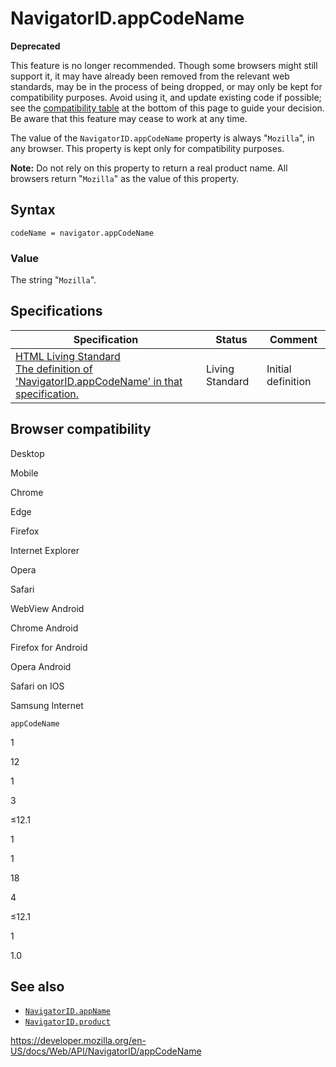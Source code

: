 # NavigatorID.appCodeName

**Deprecated**

This feature is no longer recommended. Though some browsers might still support it, it may have already been removed from the relevant web standards, may be in the process of being dropped, or may only be kept for compatibility purposes. Avoid using it, and update existing code if possible; see the [compatibility table](#browser_compatibility) at the bottom of this page to guide your decision. Be aware that this feature may cease to work at any time.

The value of the `NavigatorID.appCodeName` property is always "`Mozilla`", in any browser. This property is kept only for compatibility purposes.

**Note:** Do not rely on this property to return a real product name. All browsers return "`Mozilla`" as the value of this property.

## Syntax

    codeName = navigator.appCodeName

### Value

The string "`Mozilla`".

## Specifications

<table><thead><tr class="header"><th>Specification</th><th>Status</th><th>Comment</th></tr></thead><tbody><tr class="odd"><td><a href="https://html.spec.whatwg.org/multipage/#dom-navigator-appcodename">HTML Living Standard<br />
<span class="small">The definition of 'NavigatorID.appCodeName' in that specification.</span></a></td><td><span class="spec-living">Living Standard</span></td><td>Initial definition</td></tr></tbody></table>

## Browser compatibility

Desktop

Mobile

Chrome

Edge

Firefox

Internet Explorer

Opera

Safari

WebView Android

Chrome Android

Firefox for Android

Opera Android

Safari on IOS

Samsung Internet

`appCodeName`

1

12

1

3

≤12.1

1

1

18

4

≤12.1

1

1.0

## See also

- [`NavigatorID.appName`](appname)
- [`NavigatorID.product`](product)

<a href="https://developer.mozilla.org/en-US/docs/Web/API/NavigatorID/appCodeName" class="_attribution-link">https://developer.mozilla.org/en-US/docs/Web/API/NavigatorID/appCodeName</a>
